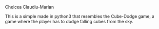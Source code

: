 Chelcea Claudiu-Marian

This is a simple made in python3 that resembles the Cube-Dodge game, a game where the player has to dodge falling cubes from the sky.
